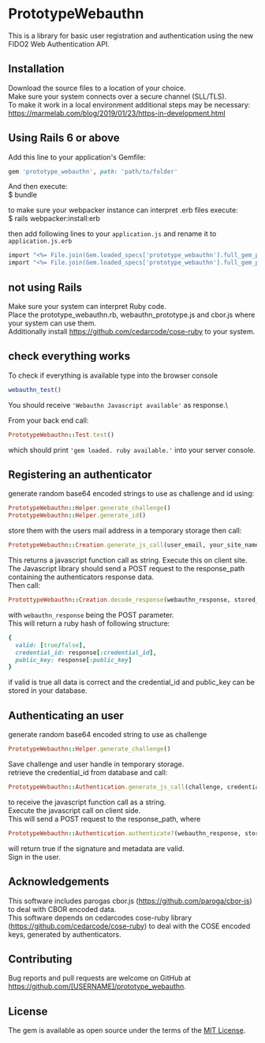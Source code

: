 # PrototypeWebauthn

This is a library for basic user registration and authentication using the new FIDO2 Web Authentication API.

## Installation

Download the source files to a location of your choice.\
Make sure your system connects over a secure channel (SLL/TLS).\
To make it work in a local environment additional steps may be necessary: 
https://marmelab.com/blog/2019/01/23/https-in-development.html

## Using Rails 6 or above

Add this line to your application's Gemfile:
```ruby
gem 'prototype_webauthn', path: 'path/to/folder'
```
And then execute:\
    $ bundle

to make sure your webpacker instance can interpret .erb files execute:\
    $ rails webpacker:install:erb

then add following lines to your ```application.js``` and rename it to ```application.js.erb```
```ruby
import "<%= File.join(Gem.loaded_specs['prototype_webauthn'].full_gem_path, 'vendor', 'assets', 'javascripts', 'webauthn_prototype.js') %>";
import "<%= File.join(Gem.loaded_specs['prototype_webauthn'].full_gem_path, 'vendor', 'assets', 'javascripts', 'cbor.js') %>";
```

## not using Rails
Make sure your system can interpret Ruby code.\
Place the prototype_webauthn.rb, webauthn_prototype.js and cbor.js where your system can use them.\
Additionally install https://github.com/cedarcode/cose-ruby to your system.

## check everything works
To check if everything is available type into the browser console
```javascript
webauthn_test()
```
You should receive ```'Webauthn Javascript available'``` as response.\

From your back end call:
```ruby
PrototypeWebauthn::Test.test()
```
which should print ```'gem loaded. ruby available.'``` into your server console.

## Registering an authenticator

generate random base64 encoded strings to use as challenge and id using:
```ruby
PrototypeWebauthn::Helper.generate_challenge()
PrototypeWebauthn::Helper.generate_id()
```
store them with the users mail address in a temporary storage then call:
```ruby
PrototypeWebauthn::Creation.generate_js_call(user_email, your_site_name, your_domain_string, challenge, id, response_path)
```
This returns a javascript function call as string. Execute this on client site.\
The Javascript library should send a POST request to the response_path containing the authenticators response data.\
Then call:
```ruby
ProtottypeWebauthn::Creation.decode_response(webauthn_response, stored_challenge, request_origin, your_domain_string)
```
with ```webauthn_response``` being the POST parameter.\
This will return a ruby hash of following structure:
```ruby
{
  valid: [true/false],
  credential_id: response[:credential_id],
  public_key: response[:public_key]
}
```
if valid is true all data is correct and the credential_id and public_key can be stored in your database.

## Authenticating an user

generate random base64 encoded string to use as challenge
```ruby
PrototypeWebauthn::Helper.generate_challenge()
```
Save challenge and user handle in temporary storage.\
retrieve the credential_id from database and call:
```ruby
PrototypeWebauthn::Authentication.generate_js_call(challenge, credential_id, response_path)
```
to receive the javascript function call as a string.\
Execute the javascript call on client side.\
This will send a POST request to the response_path, where
```ruby
PrototypeWebauthn::Authentication.authenticate?(webauthn_response, stored_challenge], request_origin, public_key_from_db)
```
will return true if the signature and metadata are valid.\
Sign in the user.

## Acknowledgements

This software includes parogas cbor.js (https://github.com/paroga/cbor-js) to deal with CBOR encoded data.\
This software depends on cedarcodes cose-ruby library (https://github.com/cedarcode/cose-ruby) to deal with the COSE encoded keys, generated by authenticators.

## Contributing

Bug reports and pull requests are welcome on GitHub at https://github.com/[USERNAME]/prototype_webauthn.

## License

The gem is available as open source under the terms of the [MIT License](https://opensource.org/licenses/MIT).
